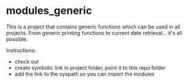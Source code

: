 # modules_generic

This is a project that contains generic functions which can be used in all
projects. From generic printing functions to current date retrieval... it's all possible.


Instructions:
- check out  
- create symbolic link in project folder, point it to this repo folder  
- add the link to the syspath so you can import the modules  
